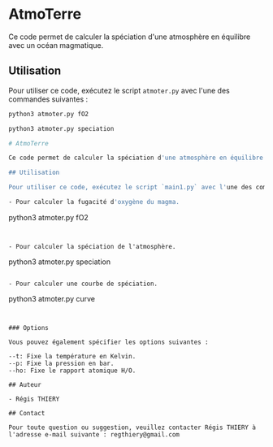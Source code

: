 # AtmoTerre

Ce code permet de calculer la spéciation d'une atmosphère en équilibre avec un océan magmatique.

## Utilisation

Pour utiliser ce code, exécutez le script `atmoter.py` avec l'une des commandes suivantes :

```bash
python3 atmoter.py fO2

python3 atmoter.py speciation

# AtmoTerre

Ce code permet de calculer la spéciation d'une atmosphère en équilibre avec un océan magmatique.

## Utilisation

Pour utiliser ce code, exécutez le script `main1.py` avec l'une des commandes suivantes :

- Pour calculer la fugacité d'oxygène du magma.

```
python3 atmoter.py fO2
```


- Pour calculer la spéciation de l'atmosphère.

```
python3 atmoter.py speciation
```

- Pour calculer une courbe de spéciation.
```
python3 atmoter.py curve
```


### Options

Vous pouvez également spécifier les options suivantes :

--t: Fixe la température en Kelvin.
--p: Fixe la pression en bar.
--ho: Fixe le rapport atomique H/O.

## Auteur

- Régis THIERY

## Contact

Pour toute question ou suggestion, veuillez contacter Régis THIERY à l'adresse e-mail suivante : regthiery@gmail.com
